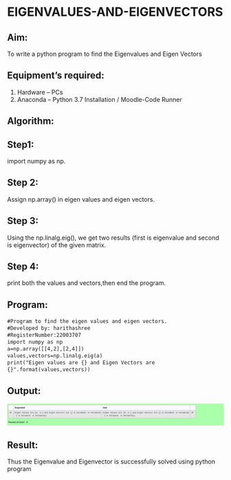 # EIGENVALUES-AND-EIGENVECTORS
## Aim:
To write a python program to find the Eigenvalues and Eigen Vectors
## Equipment’s required:
1. 	Hardware – PCs
2. 	Anaconda – Python 3.7 Installation / Moodle-Code Runner
## Algorithm:
## Step1:
import numpy as np.
## Step 2:
Assign np.array() in eigen values and eigen vectors.
## Step 3: 
Using the np.linalg.eig(),  we get two results (first is eigenvalue and second is eigenvector) of the given matrix.
## Step 4: 
print both the values and vectors,then end the program.

## Program:
```
#Program to find the eigen values and eigen vectors.
#Developed by: harithashree
#RegisterNumber:22003707
import numpy as np
a=np.array([[4,2],[2,4]])
values,vectors=np.linalg.eig(a)
print("Eigen values are {} and Eigen Vectors are {}".format(values,vectors))

```

## Output:
![output](/Screenshot%20from%202022-12-25%2023-10-24.png)
## Result:
Thus the Eigenvalue and Eigenvector is successfully solved using python program
